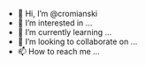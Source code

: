 - 👋 Hi, I’m @cromianski
- 👀 I’m interested in ...
- 🌱 I’m currently learning ...
- 💞️ I’m looking to collaborate on ...
- 📫 How to reach me ...

<!---
cromianski/cromianski is a ✨ special ✨ repository because its `README.md` (this file) appears on your GitHub profile.
You can click the Preview link to take a look at your changes.
--->
